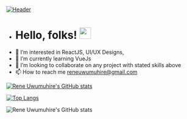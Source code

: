 [![Header](https://raw.githubusercontent.com/MartinHeinz/Reneuwumuhire/Reneuwumuhire/readme_header.png "Header")](https://reneuwumuhire.github.io/)

- # Hello, folks! <img src="https://raw.githubusercontent.com/MartinHeinz/MartinHeinz/master/wave.gif" width="30px">
- 👀 I’m interested in ReactJS, UI/UX Designs,
- 🌱 I’m currently learning VueJs
- 💞️ I’m looking to collaborate on any project with stated skills above
- 📫 How to reach me reneuwumuhire@gmail.com

<!---
Reneuwumuhire/Reneuwumuhire is a ✨ special ✨ repository because its `README.md` (this file) appears on your GitHub profile.
You can click the Preview link to take a look at your changes.
--->
[![Rene Uwumuhire's GitHub stats](https://github-readme-stats.vercel.app/api?username=Reneuwumuhire)](https://github.com/anuraghazra/github-readme-stats&show_icons=true)

[![Top Langs](https://github-readme-stats.vercel.app/api/top-langs/?username=anuraghazra)](https://github.com/anuraghazra/github-readme-stats&show_icons=true)

![Rene Uwumuhire's GitHub stats](https://github-readme-stats.vercel.app/api?username=Reneuwumuhire&show_icons=true)
